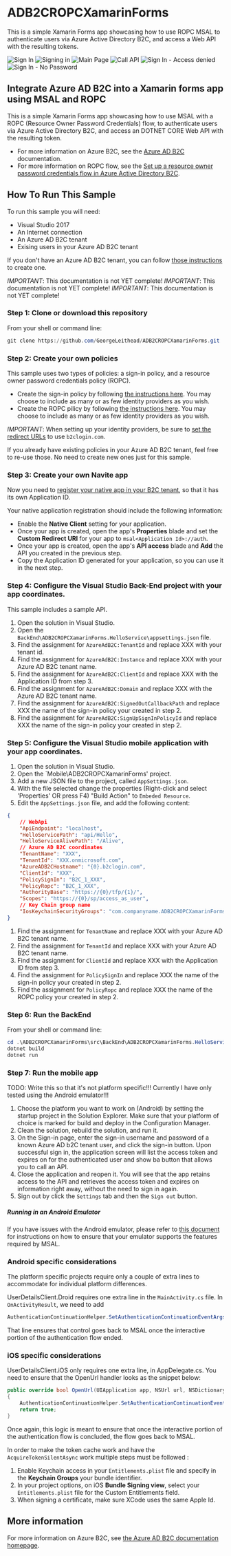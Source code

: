 # ADB2CROPCXamarinForms
This is a simple Xamarin Forms app showcasing how to use ROPC MSAL to authenticate users via Azure Active Directory B2C, and access a Web API with the resulting tokens.

![Sign In](ScreenShots/SignIn.png)
![Signing in](ScreenShots/SigninIn.png)
![Main Page](ScreenShots/MainPage.png)
![Call API](ScreenShots/CallApi.png)
![Sign In - Access denied](ScreenShots/SignIn_AccessDenied.png)
![Sign In - No Password](ScreenShots/SignIn_NoPassword.png)

## Integrate Azure AD B2C into a Xamarin forms app using MSAL and ROPC
This is a simple Xamarin Forms app showcasing how to use MSAL with a ROPC (Resource Owner Password Credentials) flow, to authenticate users via Azure Active Directory B2C,
and access an DOTNET CORE Web API with the resulting token.
- For more information on Azure B2C, see the [Azure AD B2C](https://docs.microsoft.com/en-us/azure/active-directory-b2c/overview) documentation.
- For more information on ROPC flow, see the [Set up a resource owner password credentials flow in Azure Active Directory B2C](https://docs.microsoft.com/en-us/azure/active-directory-b2c/add-ropc-policy).

## How To Run This Sample

To run this sample you will need:
- Visual Studio 2017
- An Internet connection
- An Azure AD B2C tenant
- Exising users in your Azure AD B2C tenant

If you don't have an Azure AD B2C tenant, you can follow [those instructions](https://azure.microsoft.com/documentation/articles/active-directory-b2c-get-started/) to create one. 

*IMPORTANT*: This documentation is not YET complete!
*IMPORTANT*: This documentation is not YET complete!
*IMPORTANT*: This documentation is not YET complete!

### Step 1: Clone or download this repository

From your shell or command line:

```powershell
git clone https://github.com/GeorgeLeithead/ADB2CROPCXamarinForms.git
```

### Step 2: Create your own policies
This sample uses two types of policies: a sign-in policy, and a resource owner password credentials policy (ROPC).
- Create the sign-in policy by following [the instructions here](https://azure.microsoft.com/documentation/articles/active-directory-b2c-reference-policies).  You may choose to include as many or as few identity providers as you wish.
- Create the ROPC pilicy by following [the instructions here](https://docs.microsoft.com/en-us/azure/active-directory-b2c/add-ropc-policy#create-a-resource-owner-user-flow).  You may choose to include as many or as few identity providers as you wish.

*IMPORTANT*: When setting up your identity providers, be sure to [set the redirect URLs](https://docs.microsoft.com/en-us/azure/active-directory-b2c/b2clogin) to use `b2clogin.com`.

If you already have existing policies in your Azure AD B2C tenant, feel free to re-use those.  No need to create new ones just for this sample.

### Step 3: Create your own Navite app
Now you need to [register your native app in your B2C tenant](https://docs.microsoft.com/azure/active-directory-b2c/active-directory-b2c-app-registration#register-a-mobilenative-application), so that it has its own Application ID.

Your native application registration should include the following information:

- Enable the **Native Client** setting for your application.
- Once your app is created, open the app's **Properties** blade and set the **Custom Redirect URI** for your app to `msal<Application Id>://auth`.
- Once your app is created, open the app's **API access** blade and **Add** the API you created in the previous step.
- Copy the Application ID generated for your application, so you can use it in the next step.


### Step 4: Configure the Visual Studio Back-End project with your app coordinates.
This sample includes a sample API.
1. Open the solution in Visual Studio.
1. Open the `BackEnd\ADB2CROPCXamarinForms.HelloService\appsettings.json` file.
1. Find the assignment for `AzureAdB2C:TenantId` and replace XXX with your tenant id.
1. Find the assignment for `AzureAdB2C:Instance` and replace XXX with your Azure AD B2C tenant name.
1. Find the assignment for `AzureAdB2C:ClientId` and replace XXX with the Application ID from step 3.
1. Find the assignment for `AzureAdB2C:Domain` and replace XXX with the Azure AD B2C tenant name.
1. Find the assignment for `AzureAdB2C:SignedOutCallbackPath` and replace XXX the name of the sign-in policy your created in step 2.
1. Find the assignment for `AzureAdB2C:SignUpSignInPolicyId` and replace XXX the name of the sign-in policy your created in step 2.

### Step 5: Configure the Visual Studio mobile application with your app coordinates.
1. Open the solution in Visual Studio.
1. Open the `Mobile\ADB2CROPCXamarinForms' project.
1. Add a new JSON file to the project, called `AppSettings.json`.
1. With the file selected change the properties (Right-click and select 'Properties' OR press F4) "Build Action" to `Embeded Resource`.
1. Edit the `AppSettings.json` file, and add the following content:

```json
{
	// WebApi
	"ApiEndpoint": "localhost",
	"HelloServicePath": "api/Hello",
	"HelloServiceAlivePath": "/Alive",
	// Azure AD B2C coordinates
	"TenantName": "XXX",
	"TenantId": "XXX.onmicrosoft.com",
	"AzureADB2CHostname": "{0}.b2clogin.com",
	"ClientId": "XXX",
	"PolicySignIn": "B2C_1_XXX",
	"PolicyRopc": "B2C_1_XXX",
	"AuthorityBase": "https://{0}/tfp/{1}/",
	"Scopes": "https://{0}/sp/access_as_user",
	// Key Chain group name
	"IosKeychainSecurityGroups": "com.companyname.ADB2CROPCXamarinForms"
}
```
1. Find the assignment for `TenantName` and replace XXX with your Azure AD B2C tenant name.
1. Find the assignment for `TenantId` and replace XXX with your Azure AD B2C tenant name.
1. Find the assignment for `ClientId` and replace XXX with the Application ID from step 3.
1. Find the assignment for `PolicySignIn` and replace XXX the name of the sign-in policy your created in step 2.
1. Find the assignment for `PolicyRopc` and replace XXX the name of the ROPC policy your created in step 2.

### Step 6: Run the BackEnd
From your shell or command line:

```powershell
cd .\ADB2CROPCXamarinForms\src\BackEnd\ADB2CROPCXamarinForms.HelloService
dotnet build
dotnet run
```

### Step 7: Run the mobile app
TODO: Write this so that it's not platform specific!!! Currently I have only tested using the Android emulator!!!

1. Choose the platform you want to work on (Android) by setting the startup project in the Solution Explorer.  Make sure that your platform of choice is marked for build and deploy in the Configuration Manager.
1. Clean the solution, rebuild the solution, and run it.
1. On the Sign-in page, enter the sign-in username and password of a known Azure AD b2C tenant user, and click the sign-in button.  Upon successful sign in, the application screen will list the access token and expires on for the authenticated user and show ba button that allows you to call an API.
1. Close the application and reopen it.  You will see that the app retains access to the API and retrieves the access token and expires on information right away, without the need to sign in again.
1. Sign out by click the `Settings` tab and then the `Sign out` button.

##### Running in an Android Emulator

If you have issues with the Android emulator, please refer to [this document](https://github.com/Azure-Samples/active-directory-general-docs/blob/master/AndroidEmulator.md) for instructions on how to ensure that your emulator supports the features required by MSAL.

### Android specific considerations

The platform specific projects require only a couple of extra lines to accommodate for individual platform differences.

UserDetailsClient.Droid requires one extra line in the `MainActivity.cs` file.
In `OnActivityResult`, we need to add

```csharp
AuthenticationContinuationHelper.SetAuthenticationContinuationEventArgs(requestCode, resultCode, data);

```
That line ensures that control goes back to MSAL once the interactive portion of the authentication flow ended.

### iOS specific considerations

UserDetailsClient.iOS only requires one extra line, in AppDelegate.cs.
You need to ensure that the OpenUrl handler looks as the snippet below:

```csharp
public override bool OpenUrl(UIApplication app, NSUrl url, NSDictionary options)
{
    AuthenticationContinuationHelper.SetAuthenticationContinuationEventArgs(url);
    return true;
}
```

Once again, this logic is meant to ensure that once the interactive portion of the authentication flow is concluded, the flow goes back to MSAL.

In order to make the token cache work and have the `AcquireTokenSilentAsync` work multiple steps must be followed :

1. Enable Keychain access in your `Entitlements.plist` file and specify in the **Keychain Groups** your bundle identifier.
1. In your project options, on iOS **Bundle Signing view**, select your `Entitlements.plist` file for the Custom Entitlements field.
1. When signing a certificate, make sure XCode uses the same Apple Id. 

## More information

For more information on Azure B2C, see [the Azure AD B2C documentation homepage](http://aka.ms/aadb2c). 